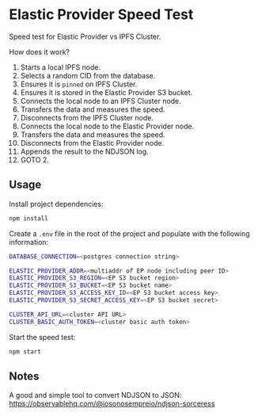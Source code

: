 # Elastic Provider Speed Test

Speed test for Elastic Provider vs IPFS Cluster.

How does it work?

1. Starts a local IPFS node.
2. Selects a random CID from the database.
3. Ensures it is `pinned` on IPFS Cluster.
4. Ensures it is stored in the Elastic Provider S3 bucket.
5. Connects the local node to an IPFS Cluster node.
6. Transfers the data and measures the speed.
7. Disconnects from the IPFS Cluster node.
8. Connects the local node to the Elastic Provider node.
9. Transfers the data and measures the speed.
10. Disconnects from the Elastic Provider node.
11. Appends the result to the NDJSON log.
12. GOTO 2.

## Usage

Install project dependencies:

```sh
npm install
```

Create a `.env` file in the root of the project and populate with the following information:

```sh
DATABASE_CONNECTION=<postgres connection string>

ELASTIC_PROVIDER_ADDR=<multiaddr of EP node including peer ID>
ELASTIC_PROVIDER_S3_REGION=<EP S3 bucket region>
ELASTIC_PROVIDER_S3_BUCKET=<EP S3 bucket name>
ELASTIC_PROVIDER_S3_ACCESS_KEY_ID=<EP S3 bucket access key>
ELASTIC_PROVIDER_S3_SECRET_ACCESS_KEY=<EP S3 bucket secret>

CLUSTER_API_URL=<cluster API URL>
CLUSTER_BASIC_AUTH_TOKEN=<cluster basic auth token>
```
Start the speed test:

```sh
npm start
```

## Notes

A good and simple tool to convert NDJSON to JSON: https://observablehq.com/@iosonosempreio/ndjson-sorceress
